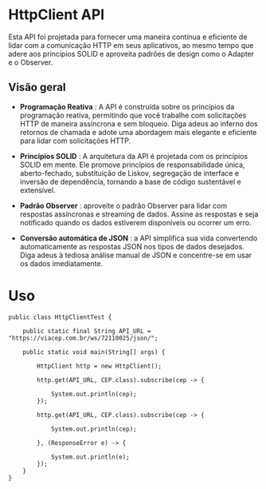 # HttpClient API

Esta API foi projetada para fornecer uma maneira contínua e eficiente de lidar com a comunicação HTTP em seus aplicativos, ao mesmo tempo que adere aos princípios SOLID e aproveita padrões de design como o Adapter e o Observer.

## Visão geral

- **Programação Reativa** : A API é construída sobre os princípios da programação reativa, permitindo que você trabalhe com solicitações HTTP de maneira assíncrona e sem bloqueio. Diga adeus ao inferno dos retornos de chamada e adote uma abordagem mais elegante e eficiente para lidar com solicitações HTTP.

- **Princípios SOLID** : A arquitetura da API é projetada com os princípios SOLID em mente. Ele promove princípios de responsabilidade única, aberto-fechado, substituição de Liskov, segregação de interface e inversão de dependência, tornando a base de código sustentável e extensível.

- **Padrão Observer** : aproveite o padrão Observer para lidar com respostas assíncronas e streaming de dados. Assine as respostas e seja notificado quando os dados estiverem disponíveis ou ocorrer um erro.

- **Conversão automática de JSON** : a API simplifica sua vida convertendo automaticamente as respostas JSON nos tipos de dados desejados. Diga adeus à tediosa análise manual de JSON e concentre-se em usar os dados imediatamente.

# Uso

```
public class HttpClientTest {

	public static final String API_URL = "https://viacep.com.br/ws/72110025/json/";

	public static void main(String[] args) {

		HttpClient http = new HttpClient();

		http.get(API_URL, CEP.class).subscribe(cep -> {

			System.out.println(cep);
		});

		http.get(API_URL, CEP.class).subscribe(cep -> {

			System.out.println(cep);

		}, (ResponseError e) -> {

			System.out.println(e);
		});
	}
}
```
